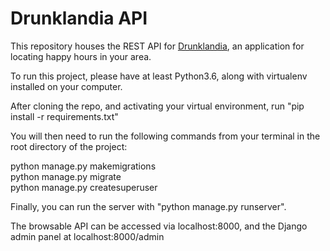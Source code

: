 # Drunklandia API

This repository houses the REST API for <a href="https://github.com/jaredeiseman/drunklandia-app">Drunklandia</a>, an application for locating happy hours in your area.

To run this project, please have at least Python3.6, along with virtualenv installed on your computer.

After cloning the repo, and activating your virtual environment, run "pip install -r requirements.txt"

You will then need to run the following commands from your terminal in the root directory of the project:

python manage.py makemigrations<br/>
python manage.py migrate<br/>
python manage.py createsuperuser

Finally, you can run the server with "python manage.py runserver".

The browsable API can be accessed via localhost:8000, and the Django admin panel at localhost:8000/admin
